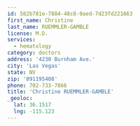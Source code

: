 ```yaml
---
id: 582b781e-7884-48c8-9aed-7d23fd221663
first_name: Christine
last_name: RUEMMLER-GAMBLE
license: M.D.
services:
  - hematology
category: doctors
address: '4230 Burnham Ave.'
city: 'Las Vegas'
state: NV
zip: '891195408'
phone: 702-733-7866
title: 'Christine RUEMMLER-GAMBLE'
_geoloc:
  lat: 36.1517
  lng: -115.123
---
```

